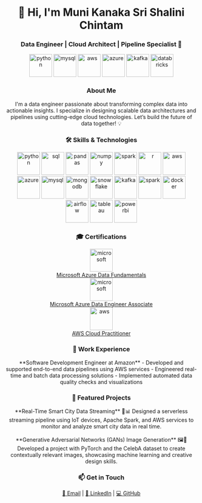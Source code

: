 <h1 align="center">👋 Hi, I'm Muni Kanaka Sri Shalini Chintam</h1> <h3 align="center">Data Engineer | Cloud Architect | Pipeline Specialist 🚀</h3> <p align="center"> <img src="https://img.icons8.com/color/48/000000/python.png" alt="python" width="60"/> <img src="https://img.icons8.com/color/48/000000/mysql-logo.png" alt="mysql" width="60"/> <img src="https://img.icons8.com/color/48/000000/amazon-web-services.png" alt="aws" width="60"/> <img src="https://img.icons8.com/color/48/000000/azure-portal.png" alt="azure" width="60"/> <img src="https://img.icons8.com/color/48/000000/apache-kafka.png" alt="kafka" width="60"/> <img src="https://img.icons8.com/color/48/000000/databricks.png" alt="databricks" width="60"/> </p> <h3 align="center">About Me</h3> <p align="center"> I'm a data engineer passionate about transforming complex data into actionable insights. I specialize in designing scalable data architectures and pipelines using cutting-edge cloud technologies. Let’s build the future of data together! 💡 </p> <h3 align="center">🛠️ Skills & Technologies</h3> <p align="center"> <img src="https://img.icons8.com/color/48/000000/python.png" alt="python" width="60"/> <img src="https://img.icons8.com/color/48/000000/sql.png" alt="sql" width="60"/> <img src="https://img.icons8.com/color/48/000000/pandas.png" alt="pandas" width="60"/> <img src="https://img.icons8.com/color/48/000000/numpy.png" alt="numpy" width="60"/> <img src="https://img.icons8.com/color/48/000000/apache-spark.png" alt="spark" width="60"/> <img src="https://img.icons8.com/color/48/000000/r.png" alt="r" width="60"/> <img src="https://img.icons8.com/color/48/000000/aws.png" alt="aws" width="60"/> <img src="https://img.icons8.com/color/48/000000/azure.png" alt="azure" width="60"/> <img src="https://img.icons8.com/color/48/000000/mysql.png" alt="mysql" width="60"/> <img src="https://img.icons8.com/color/48/000000/mongodb.png" alt="mongodb" width="60"/> <img src="https://img.icons8.com/color/48/000000/snowflake.png" alt="snowflake" width="60"/> <img src="https://img.icons8.com/color/48/000000/kafka.png" alt="kafka" width="60"/> <img src="https://img.icons8.com/color/48/000000/spark.png" alt="spark" width="60"/> <img src="https://img.icons8.com/color/48/000000/docker.png" alt="docker" width="60"/> <img src="https://img.icons8.com/color/48/000000/airflow.png" alt="airflow" width="60"/> <img src="https://img.icons8.com/color/48/000000/tableau.png" alt="tableau" width="60"/> <img src="https://img.icons8.com/color/48/000000/powerbi.png" alt="powerbi" width="60"/> </p> <h3 align="center">🎓 Certifications</h3> <p align="center"> <a href="https://learn.microsoft.com/en-us/certifications/data-fundamentals/" target="_blank"> <img src="https://img.icons8.com/color/48/000000/microsoft.png" alt="microsoft" width="60"/> <br/>Microsoft Azure Data Fundamentals </a> <br/> <a href="https://learn.microsoft.com/en-us/certifications/azure-data-engineer/" target="_blank"> <img src="https://img.icons8.com/color/48/000000/microsoft.png" alt="microsoft" width="60"/> <br/>Microsoft Azure Data Engineer Associate </a> <br/> <a href="https://aws.amazon.com/certification/certified-cloud-practitioner/" target="_blank"> <img src="https://img.icons8.com/color/48/000000/amazon-web-services.png" alt="aws" width="60"/> <br/>AWS Cloud Practitioner </a> </p> <h3 align="center">💼 Work Experience</h3> <p align="center"> **Software Development Engineer at Amazon** - Developed and supported end-to-end data pipelines using AWS services - Engineered real-time and batch data processing solutions - Implemented automated data quality checks and visualizations </p> <h3 align="center">🚀 Featured Projects</h3> <p align="center"> **Real-Time Smart City Data Streaming** 🌆📊 Designed a serverless streaming pipeline using IoT devices, Apache Spark, and AWS services to monitor and analyze smart city data in real time. <br/><br/> **Generative Adversarial Networks (GANs) Image Generation** 🖼️🤖 Developed a project with PyTorch and the CelebA dataset to create contextually relevant images, showcasing machine learning and creative design skills. </p> <h3 align="center">📫 Get in Touch</h3> <p align="center"> <a href="mailto:kanakasri06@gmail.com" target="_blank">📧 Email</a> | <a href="https://linkedin.com/in/sri-shalini-chintam" target="_blank">🔗 LinkedIn</a> | <a href="https://github.com/shakti963" target="_blank">💻 GitHub</a> </p>
